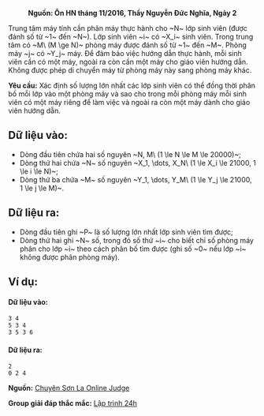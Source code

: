 **<center>Nguồn: Ôn HN tháng 11/2016, Thầy Nguyễn Đức Nghĩa, Ngày 2</center>**

Trung tâm máy tính cần phân máy thực hành cho ~N~ lớp sinh viên (được đánh số từ ~1~ đến ~N~). Lớp sinh viên ~i~ có ~X_i~ sinh viên. Trong trung tâm có ~M\ (M \ge N)~ phòng máy được đánh số từ ~1~ đến ~M~. Phòng máy ~j~ có ~Y_j~ máy. Để đảm bảo việc hướng dẫn thực hành, mỗi sinh viên cần có một máy, ngoài ra còn cần một máy cho giáo viên hướng dẫn. Không được phép di chuyển máy từ phòng máy này sang phòng máy khác.

**Yêu cầu:** Xác định số lượng lớn nhất các lớp sinh viên có thể đồng thời phân bố mỗi lớp vào một phòng máy và sao cho trong mỗi phòng máy mỗi sinh viên có một máy riêng để làm việc và ngoài ra còn một máy dành cho giáo viên hướng dẫn.

## Dữ liệu vào:
- Dòng đầu tiên chứa hai số nguyên ~N, M\ (1 \le N \le M \le 20000)~;
- Dòng thứ hai chứa ~N~ số nguyên ~X_1, \dots, X_N\ (1 \le X_i \le 21000, 1 \le i \le N)~;
- Dòng thứ ba chứa ~M~ số nguyên ~Y_1, \dots, Y_M\ (1 \le Y_j \le 21000, 1 \le j \le M)~.

## Dữ liệu ra:
- Dòng đầu tiên ghi ~P~ là số lượng lớn nhất lớp sinh viên tìm được;
- Dòng thứ hai ghi ~N~ số, trong đó số thứ ~i~ cho biết chỉ số phòng máy phân cho lớp ~i~ theo cách phân bố tìm được (ghi số ~0~ nếu lớp ~i~ không được phân phòng máy).

## Ví dụ:
#### Dữ liệu vào:
```
3 4
5 3 4
3 5 3 6
```

#### Dữ liệu ra:
```
2
0 2 4
```
**Nguồn:** [Chuyên Sơn La Online Judge](http://csloj.ddns.net/)

**Group giải đáp thắc mắc:** [Lập trình 24h](https://www.facebook.com/groups/1386904321519984)